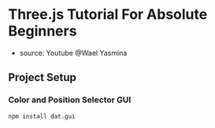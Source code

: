# Three.js Tutorial For Absolute Beginners

- source: Youtube @Wael Yasmina

## Project Setup

### Color and Position Selector GUI

```bash
npm install dat.gui
```
